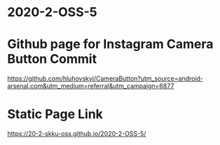 # 2020-2-OSS-5

# Github page for Instagram Camera Button Commit
 https://github.com/hluhovskyi/CameraButton?utm_source=android-arsenal.com&utm_medium=referral&utm_campaign=6877

# Static Page Link
https://20-2-skku-oss.github.io/2020-2-OSS-5/
